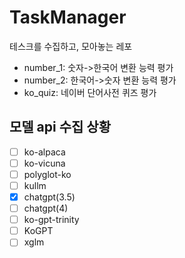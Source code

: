 # TaskManager
테스크를 수집하고, 모아놓는 레포

- number_1: 숫자->한국어 변환 능력 평가
- number_2: 한국어->숫자 변환 능력 평가
- ko_quiz: 네이버 단어사전 퀴즈 평가


## 모델 api 수집 상황

- [ ] ko-alpaca
- [ ] ko-vicuna
- [ ] polyglot-ko
- [ ] kullm
- [X] chatgpt(3.5)
- [ ] chatgpt(4)
- [ ] ko-gpt-trinity
- [ ] KoGPT
- [ ] xglm
